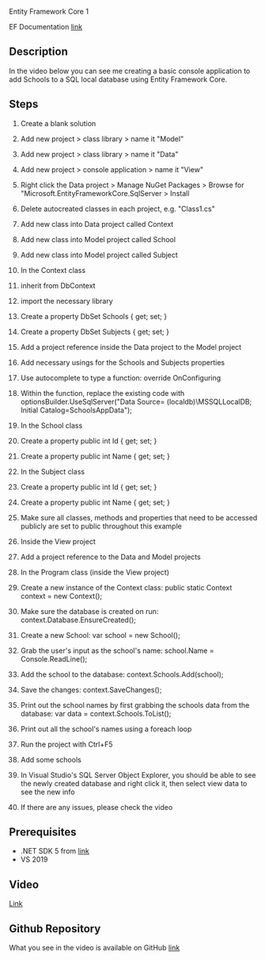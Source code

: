 Entity Framework Core 1

EF Documentation [link](https://docs.microsoft.com/en-us/ef/)

## Description

In the video below you can see me creating a basic console application to add Schools to a SQL local database using Entity Framework Core.

## Steps

1.  Create a blank solution
2.  Add new project > class library > name it "Model"
3.  Add new project > class library > name it "Data"
4.  Add new project > console application > name it "View"
5.  Right click the Data project > Manage NuGet Packages > Browse for "Microsoft.EntityFrameworkCore.SqlServer > Install
6.  Delete autocreated classes in each project, e.g. "Class1.cs"
7.  Add new class into Data project called Context
8.  Add new class into Model project called School
9.  Add new class into Model project called Subject
10.  In the Context class

1.  inherit from DbContext
2.  import the necessary library
3.  Create a property DbSet<School> Schools { get; set; }
4.  Create a property DbSet<Subject> Subjects { get; set; }
5.  Add a project reference inside the Data project to the Model project
6.  Add necessary usings for the Schools and Subjects properties
7.  Use autocomplete to type a function: override OnConfiguring
8.  Within the function, replace the existing code with optionsBuilder.UseSqlServer("Data Source= (localdb)\\MSSQLLocalDB; Initial Catalog=SchoolsAppData");

12.  In the School class

1.  Create a property public int Id { get; set; }
2.  Create a property public int Name { get; set; }

14.  In the Subject class

1.  Create a property public int Id { get; set; }
2.  Create a property public int Name { get; set; }

16.  Make sure all classes, methods and properties that need to be accessed publicly are set to public throughout this example
17.  Inside the View project

1.  Add a project reference to the Data and Model projects
2.  In the Program class (inside the View project)

1.  Create a new instance of the Context class: public static Context context = new Context();
2.  Make sure the database is created on run: context.Database.EnsureCreated();
3.  Create a new School: var school = new School();
4.  Grab the user's input as the school's name: school.Name = Console.ReadLine();
5.  Add the school to the database: context.Schools.Add(school);
6.  Save the changes: context.SaveChanges();
7.  Print out the school names by first grabbing the schools data from the database: var data = context.Schools.ToList();
8.  Print out all the school's names using a foreach loop

19.  Run the project with Ctrl+F5
20.  Add some schools
21.  In Visual Studio's SQL Server Object Explorer, you should be able to see the newly created database and right click it, then select view data to see the new info
22.  If there are any issues, please check the video

## Prerequisites

*   .NET SDK 5 from [link](https://dotnet.microsoft.com)
*   VS 2019

## Video

<a href="https://www.youtube.com/embed/h_mO3Z4_Zpw">Link</a> 

## Github Repository

What you see in the video is available on GitHub [link](https://github.com/charlesburtrepo/SchoolsApp)
